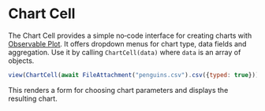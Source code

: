 # Chart Cell

The Chart Cell provides a simple no‑code interface for creating charts with [Observable Plot](https://observablehq.com/plot/).
It offers dropdown menus for chart type, data fields and aggregation. Use it by calling `ChartCell(data)` where `data` is an array of objects.

```js
view(ChartCell(await FileAttachment("penguins.csv").csv({typed: true})))
```

This renders a form for choosing chart parameters and displays the resulting chart.
